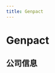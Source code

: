 ```yaml
---
title: Genpact
---
```


# Genpact

## 公司信息

<DirectHireCompanyTable state="new-york" city="new-york" companyJsonFileName="genpact" />

